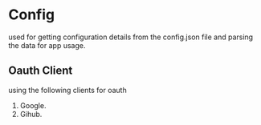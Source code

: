 # Config
used for getting configuration details from the config.json file and parsing the data for app usage.

## Oauth Client
using the following  clients for oauth
1.  Google.
2.  Gihub.
